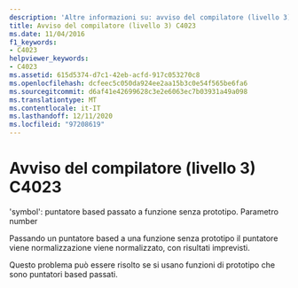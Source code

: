 ```yaml
---
description: 'Altre informazioni su: avviso del compilatore (livello 3) C4023'
title: Avviso del compilatore (livello 3) C4023
ms.date: 11/04/2016
f1_keywords:
- C4023
helpviewer_keywords:
- C4023
ms.assetid: 615d5374-d7c1-42eb-acfd-917c053270c8
ms.openlocfilehash: dcfeec5c050da924ee2aa15b3c0e54f565be6fa6
ms.sourcegitcommit: d6af41e42699628c3e2e6063ec7b03931a49a098
ms.translationtype: MT
ms.contentlocale: it-IT
ms.lasthandoff: 12/11/2020
ms.locfileid: "97208619"
---
```

# <a name="compiler-warning-level-3-c4023"></a>Avviso del compilatore (livello 3) C4023

'symbol': puntatore based passato a funzione senza prototipo. Parametro number

Passando un puntatore based a una funzione senza prototipo il puntatore viene normalizzazione viene normalizzato, con risultati imprevisti.

Questo problema può essere risolto se si usano funzioni di prototipo che sono puntatori based passati.

